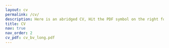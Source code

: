 ```yaml
---
layout: cv
permalink: /cv/
description: Here is an abridged CV, Hit the PDF symbol on the right for the full version
title: CV
nav: true
nav_order: 2
cv_pdf: cv_bv_long.pdf
---
```

